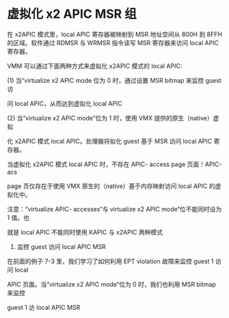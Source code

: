 
# 虚拟化 x2 APIC MSR 组

在 x2APIC 模式里，local APIC 寄存器被映射到 MSR 地址空间从 800H 到 8FFH 的区域。软件通过 RDMSR 与 WRMSR 指令读写 MSR 寄存器来访问 local APIC 寄存器。

VMM 可以通过下面两种方式来虚拟化 x2APIC 模式的 local APIC:

 (1) 当“virtualize x2 APIC mode 位为 0 时，通过设置 MSR bitmap 来监控 guest 访

问 local APIC，从而达到虚拟化 local APIC

 (2) 当“virtualize x2 APIC mode”位为 1 时，使用 VMX 提供的原生（native）虚拟

化 x2APIC 模式 local APIC。处理器将拟化 guest 基于 MSR 访问 local APIC 寄存器。

当虚拟化 x2APIC 模式 local APIC 时，不存在 APIC- access page 页面！APIC-acs

page 页仅存在于使用 VMX 原生的（native）基于内存映射访问 local APIC 的虚拟化中。

注意：“virtualize APIC- accesses“与 virtualize x2 APIC mode“位不能同时设为 1 值。也

就是 local APIC 不能同时使用 KAPIC 与 x2APIC 两种模式

1. 监控 guest 访问 local APIC MSR

在前面的例子 7-3 里，我们学习了如何利用 EPT violation 故障来监控 guest 1 访问 local

APIC 页面。当“virtualize x2 APIC mode“位为 0 时，我们也利用 MSR bitmap 来监控

 guest 1 访 local APIC MSR

 